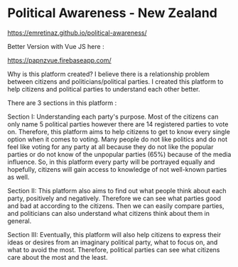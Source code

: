# Political Awareness - New Zealand

https://emretinaz.github.io/political-awareness/

Better Version with Vue JS here :

https://papnzvue.firebaseapp.com/


Why is this platform created? I believe there is a relationship problem between citizens and politicians/political parties. I created this platform to help citizens and political parties to understand each other better.

There are 3 sections in this platform :

Section I:
Understanding each party's purpose. Most of the citizens can only name 5 political parties however there are 14 registered parties to vote on. Therefore, this platform aims to help citizens to get to know every single option when it comes to voting. Many people do not like politics and do not feel like voting for any party at all because they do not like the popular parties or do not know of the unpopular parties (65%) because of the media influence. So, in this platform every party will be portrayed equally and hopefully, citizens will gain access to knowledge of not well-known parties as well.


Section II:
This platform also aims to find out what people think about each party, positively and negatively. Therefore we can see what parties good and bad at according to the citizens. Then we can easily compare parties, and politicians can also understand what citizens think about them in general.


Section III:
Eventually, this platform will also help citizens to express their ideas or desires from an imaginary political party, what to focus on, and what to avoid the most. Therefore, political parties can see what citizens care about the most and the least.
      

